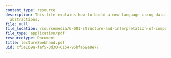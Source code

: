 ```yaml
---
content_type: resource
description: This file explains how to build a new language using data and procedure
  abstractions.
file: null
file_location: /coursemedia/6-001-structure-and-interpretation-of-computer-programs-spring-2005/cf5e169afef50d30615495bfa69e8e77_lecture8webhand.pdf
file_type: application/pdf
resourcetype: Document
title: lecture8webhand.pdf
uid: cf5e169a-fef5-0d30-6154-95bfa69e8e77
---
```

